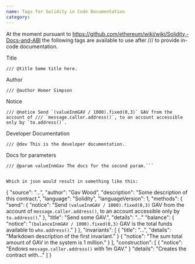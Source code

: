 ```yaml
---
name: Tags for Solidity in Code Documentation
category: 
---
```


At the moment pursuant to https://github.com/ethereum/wiki/wiki/Solidity,-Docs-and-ABI
the following tags are available to use after /// to provide in-code documentation.

Title

`/// @title Some title here.`

Author

`/// @author Homer Simpson`

Notice

```/// @notice Send `(valueInmGAV / 1000).fixed(0,3)` GAV from the account of
/// `message.caller.address()`, to an account accessible only by `to.address()`.```

Developer Documentation

`/// @dev This is the developer documentation.`

Docs for parameters

```/// @param to The docs for the first param.
/// @param valueInmGav The docs for the second param.```


Which in json would result in something like this:

```
{
  "source": "...",
"author": "Gav Wood",
"description": "Some description of this contract.",
  "language": "Solidity",
  "languageVersion": 1,
  "methods": {
    "send": { "notice": "Send `(valueInmGAV / 1000).fixed(0,3)` GAV from the account of `message.caller.address()`, to an account accessible only by `to.address()`." },
 "title": "Send some GAV.",
      "details": "..."
    "balance": { "notice": "`(balanceInmGAV / 1000).fixed(0,3)` GAV is the total funds available to `who.address()`." }
  },
  "invariants": [
 { "title": "...", "details": "Markdown description of the first invariant." }
    { "notice": "The sum total amount of GAV in the system is 1 million." }
  ],
  "construction": [
    { "notice": "Endows `message.caller.address()` with 1m GAV." }
"details": "Creates the contract with..."
  ]
}
```